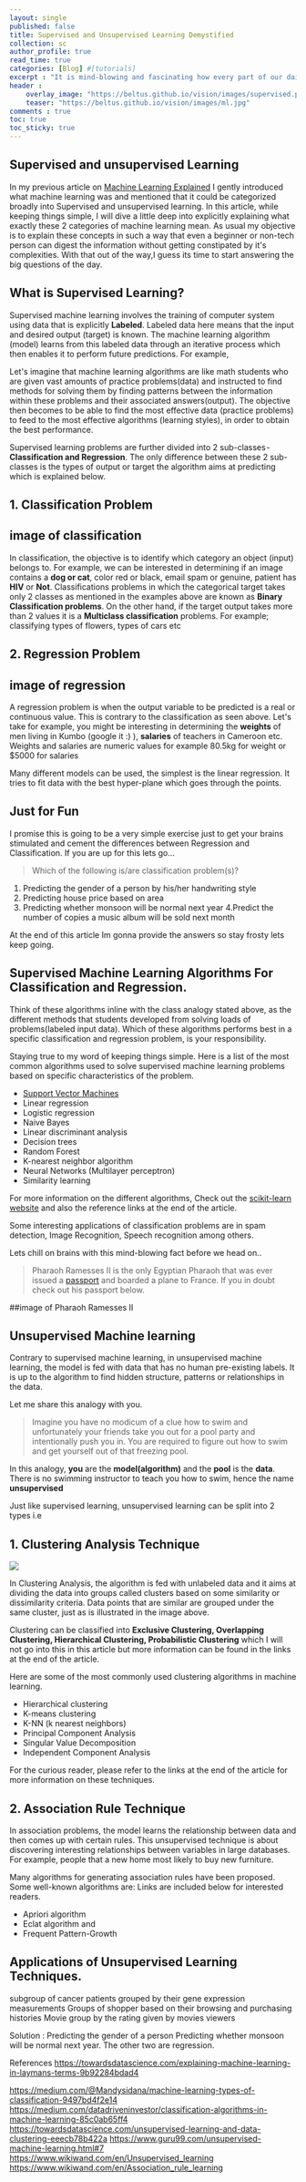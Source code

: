 ```yaml
---
layout: single
published: false
title: Supervised and Unsupervised Learning Demystified
collection: sc
author_profile: true
read_time: true
categories: [Blog] #[tutorials]
excerpt : "It is mind-blowing and fascinating how every part of our daily lives is being affected by machine learning driven applications and most of us go by our mundane life routines oblivious to this."
header :
    overlay_image: "https://beltus.github.io/vision/images/supervised.png"
    teaser: "https://beltus.github.io/vision/images/ml.jpg"
comments : true
toc: true
toc_sticky: true
---
```


## Supervised and unsupervised Learning
In my previous article on [Machine Learning Explained]() I gently introduced what machine learning was and mentioned that it could be categorized broadly into Supervised and unsupervised learning. In this article, while keeping things simple, I will dive a little deep into explicitly explaining what exactly these 2 categories of machine learning mean.
As usual my objective is to explain these concepts in such a way that even a beginner or non-tech person can digest the information without getting constipated by it's complexities.
With that out of the way,I guess its time to start answering the big questions of the day.

## What is Supervised Learning?

Supervised machine learning involves the training of computer system using data that is explicitly **Labeled**. Labeled data here means that the input and desired output (target) is known. The machine learning algorithm (model) learns from this labeled data through an iterative process which then enables it to perform future predictions.
For example,

Let's imagine that machine learning algorithms are like math students who are given vast amounts of practice problems(data) and instructed to find methods for solving them by finding patterns between the information within these problems and their associated answers(output). The objective then becomes to be able to find the most effective data (practice problems) to feed to the most effective algorithms (learning styles), in order to obtain the best performance.

Supervised learning problems are further divided into 2 sub-classes - **Classification and Regression**. The only difference between these 2 sub-classes is the types of output or target the algorithm aims at predicting which is explained below. 

## 1. Classification Problem
## image of classification
In classification, the objective is to identify which category an object (input) belongs to. For example, we can be interested in determining if an image contains a **dog or cat**, color red or black, email spam or genuine, patient has **HIV** or **Not**. Classifications problems in which the categorical target takes only 2 classes as mentioned in the examples above are known as **Binary Classification problems**. On the other hand, if the target output takes more than 2 values  it is a **Multiclass classification** problems. For example; classifying types of flowers, types of cars etc



## 2. Regression Problem

## image of regression
A regression problem is when the output variable to be predicted is a real or continuous value. This is contrary to the classification as seen above. Let's take for example, you might be interesting in determining the **weights** of men living in Kumbo (google it :) ), **salaries** of teachers in Cameroon etc. Weights and salaries are numeric values for example 80.5kg for weight or $5000 for salaries


Many different models can be used, the simplest is the linear regression. It tries to fit data with the best hyper-plane which goes through the points.


## Just for Fun
I promise this is going to be a very simple exercise just to get your brains stimulated and cement the differences between Regression and Classification. If you are up for this lets go...

> Which of the following is/are classification problem(s)?
 1. Predicting the gender of a person by his/her handwriting style
 2. Predicting house price based on area
 3. Predicting whether monsoon will be normal next year
 4.Predict the number of copies a music album will be sold next month

At the end of this article Im gonna provide the answers so stay frosty lets keep going.



## Supervised Machine Learning Algorithms For Classification and Regression.

Think of these algorithms inline with the class analogy stated above, as the different methods that students developed from solving loads of problems(labeled input data). Which of these algorithms performs best in a specific classification and regression problem, is your responsibility.

Staying true to my word of keeping things simple. Here is a list of the most common algorithms used to solve supervised machine learning problems based on specific characteristics of the problem.

* [Support Vector Machines](https://www.wikiwand.com/en/Support_Vector_Machines)
* Linear regression
* Logistic regression
* Naive Bayes
* Linear discriminant analysis
* Decision trees
* Random Forest
* K-nearest neighbor algorithm
* Neural Networks (Multilayer perceptron)
* Similarity learning


For more information on the different algorithms, Check out the [scikit-learn website](https://scikit-learn.org/stable/supervised_learning.html#supervised-learning) and also the reference links at the end of the article.


Some interesting applications of classification problems are in spam detection, Image Recognition, Speech recognition among others.

Lets chill on brains with this mind-blowing fact before we head on..
>Pharaoh Ramesses II is the only Egyptian Pharaoh that was ever issued a [passport](https://www.ancient-origins.net/history-famous-people/mummy-passport-0010944) and boarded a plane to France. If you in doubt check out his passport below.

##image of Pharaoh Ramesses II


## Unsupervised Machine learning
Contrary to supervised machine learning, in unsupervised machine learning, the model is fed with data that has no human pre-existing labels. It is up to the algorithm to find hidden structure, patterns or relationships in the data.

Let me share this analogy with you.
>Imagine you have no modicum of a clue how to swim and unfortunately your friends take you out for a pool party and intentionally push you in. You are required to figure out how to swim and get yourself out of that freezing pool.

In this analogy, **you** are the **model(algorithm)** and the **pool** is the **data**. There is no swimming instructor to teach you how to swim, hence the name **unsupervised**


Just like supervised learning, unsupervised learning can be split into 2 types i.e

## 1. Clustering Analysis Technique
![](https://beltus.github.io/vision/images/cluster.jpeg)

In Clustering Analysis, the algorithm is fed with unlabeled data and it aims at dividing the data into groups called clusters based on some similarity or dissimilarity criteria. Data points that are similar are grouped under the same cluster, just as is illustrated in the image above.  

Clustering  can be classified into **Exclusive Clustering, Overlapping Clustering, Hierarchical Clustering, Probabilistic Clustering** which I will not go into this in this article but more information can be found in the links at the end of the article.

Here are some of the most commonly used clustering algorithms in machine learning.
* Hierarchical clustering
* K-means clustering
* K-NN (k nearest neighbors)
* Principal Component Analysis
* Singular Value Decomposition
* Independent Component Analysis

For the curious reader, please refer to the links at the end of the article for more information on these techniques.


## 2. Association Rule Technique

In association problems, the model learns the relationship between data and then comes up with certain rules. This unsupervised technique is about discovering interesting relationships between variables in large databases. For example, people that  a new home most likely to buy new furniture.

Many algorithms for generating association rules have been proposed. Some well-known algorithms are: Links are included below for interested readers.
* Apriori algorithm
* Eclat algorithm and
* Frequent Pattern-Growth


## Applications of Unsupervised Learning Techniques.
subgroup of cancer patients grouped by their gene expression measurements
Groups of shopper based on their browsing and purchasing histories
Movie group by the rating given by movies viewers







Solution : Predicting the gender of a person Predicting whether monsoon will be normal next year. The other two are regression.

References
https://towardsdatascience.com/explaining-machine-learning-in-laymans-terms-9b92284bdad4

https://medium.com/@Mandysidana/machine-learning-types-of-classification-9497bd4f2e14
https://medium.com/datadriveninvestor/classification-algorithms-in-machine-learning-85c0ab65ff4
https://towardsdatascience.com/unsupervised-learning-and-data-clustering-eeecb78b422a
https://www.guru99.com/unsupervised-machine-learning.html#7
https://www.wikiwand.com/en/Unsupervised_learning
https://www.wikiwand.com/en/Association_rule_learning
